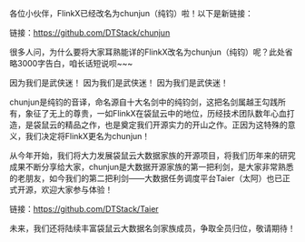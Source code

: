 各位小伙伴，FlinkX已经改名为chunjun（纯钧）啦！以下是新链接：

链接：https://github.com/DTStack/chunjun

很多人问，为什么要将大家耳熟能详的FlinkX改名为chunjun（纯钧）呢？此处省略3000字告白，咱长话短说呗~~~

因为我们是武侠迷！
因为我们是武侠迷！
因为我们是武侠迷！

chunjun是纯钧的音译，命名源自十大名剑中的纯钧剑，这把名剑属越王勾践所有，象征了无上的尊贵，一如FlinkX在袋鼠云中的地位，历经技术团队数年心血打造，是袋鼠云的精品之作，也是奠定我们开源实力的开山之作。正因为这特殊的意义，我们决定将FlinkX更名为chunjun！

从今年开始，我们将大力发展袋鼠云大数据家族的开源项目，将我们历年来的研究成果不断分享给大家，chunjun是大数据开源家族的第一把利剑，是大家非常熟悉的老朋友，如今我们的第二把利剑——大数据任务调度平台Taier（太阿）也已正式开源，欢迎大家参与体验！

链接：https://github.com/DTStack/Taier

未来，我们还将陆续丰富袋鼠云大数据名剑家族成员，争取全员归位，敬请期待！
